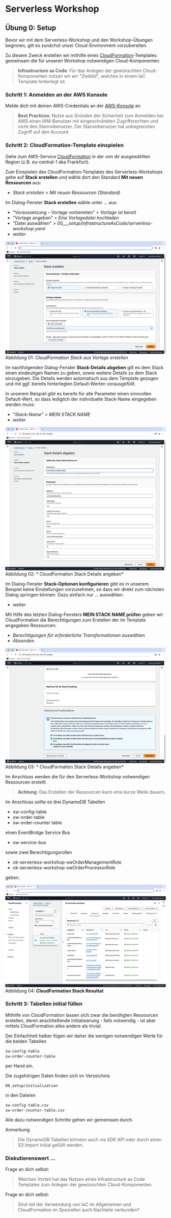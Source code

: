 # Serverless Workshop

## Übung 0: Setup
Bevor wir mit dem Serverless-Workshop und den Workshop-Übungen beginnen, gilt 
es zunächst unser Cloud-Environment vorzubereiten. 

Zu diesem Zweck erstellen wir mithilfe eines [CloudFormation](https://aws.amazon.com/de/cloudformation/)-Templates gemeinsam die für unseren Workshop notwendigen Cloud-Komponenten. 

> **Infrastructure as Code**: Für das Anlegen der gewünschten Cloud-Komponenten nutzen wir ein "Zielbild", welches in einem IaC Template hinterlegt ist. 

### Schritt 1: Anmelden an der AWS Konsole
Melde dich mit deinen AWS-Credentials an der [AWS-Konsole](https://signin.aws.amazon.com/signin) an. 

> **Best Practices**: Nutze aus Gründen der Sicherheit zum Anmelden bei AWS einen IAM-Benutzer mit eingeschränkten Zugriffsrechten und nicht den Stammbenutzer. Der Stammbenutzer hat unbegrenzten Zugriff auf den Account.    

### Schritt 2: CloudFormation-Template einspielen

Gehe zum AWS-Service [CloudFormation](https://console.aws.amazon.com/cloudformation/) in der von dir 
ausgewählten Region (z.B. eu-central-1 aka Frankfurt).

Zum Einspielen des CloudFormation-Templates des Serverless-Workshops gehe auf **Stack erstellen** und 
wähle dort den Standard **Mit neuen Ressourcen** aus:  

* _Stack erstellen_ > _Mit neuen Ressourcen (Standard)_

Im Dialog-Fenster **Stack erstellen** wähle unter ... aus:  

* "Voraussetzung – Vorlage vorbereiten" > _Vorlage ist bereit_
* "Vorlage angeben" > _Eine Vorlagedatei hochladen_
* "Datei auswählen" > _00___setup/infrastructureAsCode/serverless-workshop.yaml_
* _weiter_

![Setup](./images/00_01_cloudformation_stack_create.png)
Abbildung 01: *CloudFormation Stack aus Vorlage erstellen*

Im nachfolgenden Dialog-Fenster **Stack-Details abgeben** gilt es dem Stack einen eindeutigen Namen zu geben, sowie weitere Details zu dem Stack einzugeben. Die Details werden automatisch aus dem Template gezogen und mit ggf. bereits hinterlegten Default-Werten vorausgefüllt. 

In unserem Beispiel gibt es bereits für alle Parameter einen sinnvollen Default-Wert, so dass lediglich der individuelle Stack-Name eingegeben werden muss: 

* "_Stack-Name_" > _MEIN STACK NAME_
* _weiter_

![Setup](./images/00_02_cloudformation_stack_details.png)
Abbildung 02: * CloudFormation Stack Details angeben*

Im Dialog-Fenster **Stack-Optionen konfigurieren** gibt es in unserem Beispiel keine Einstellungen vorzunehmen, so dass wir direkt zum nächsten Dialog springen können. Dazu einfach nur ... auswählen: 

* _weiter_

Mit Hilfe des letzten Dialog-Fensters **MEIN STACK NAME prüfen** geben wir CloudFormation die Berechtigungen zum Erstellen der im Template angegeben Ressourcen: 

* _Berechtigungen für erforderliche Transformationen auswählen_
* _Absenden_

![Setup](./images/00_03_cloudformation_stack_policies.png)
Abbildung 03: * CloudFormation Stack Details angeben*

Im Anschluss werden die für den Serverless-Workshop notwendigen Ressourcen erstellt.
 
> **Achtung**: Das Erstellen der Ressourcen kann eine kurze Weile dauern. 

Im Anschluss sollte es drei DynamoDB Tabellen 

- sw-config-table
- sw-order-table
- sw-order-counter table

einen EventBridge Service Bus

- sw-service-bus

sowie zwei Berechtigungsrollen 

- ok-serverless-workshop-swOrderManagementRole
- ok-serverless-workshop-swOrderProcessorRole 

geben. 

![Setup](./images/00_04_cloudformation_result.png)
Abbildung 04: **CloudFormation Stack Resultat**

### Schritt 3: Tabellen initial füllen 

Mithilfe von CloudFormation lassen sich zwar die benötigten Ressourcen erstellen, deren anschließende Initialisierung - falls notwendig - ist aber mittels CloudFormation alles andere als trivial. 

Der Einfachheit halber fügen wir daher die wenigen notwendigen Werte für die beiden Tabellen 

	sw-config-table
	sw-order-counter-table

per Hand ein. 

Die zugehörigen Daten finden sich im Verzeichnis 

	00_setup/initialization
	
in den Dateien 

	sw-config-table.csv
	sw-order-counter-table.csv

Alle dazu notwendigen Schritte gehen wir gemeinsam durch. 

Anmerkung
> Die DynamoDB Tabellen könnten auch via SDK API oder durch einen S3 Import initial gefüllt werden. 

### Diskutierenswert ... 

Frage an dich selbst: 
> Welchen Vorteil hat das Nutzen eines Infrastructure as Code Templates zum Anlegen der gewünschten Cloud-Komponenten. 
 
Frage an dich selbst:
> Sind mit der Verwendung von IaC im Allgemeinen und CloudFormation im Speziellen auch Nachteile verbunden?





